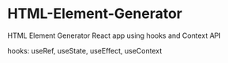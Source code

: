 # HTML-Element-Generator
HTML Element Generator React app using hooks and Context API

hooks: useRef, useState, useEffect, useContext
